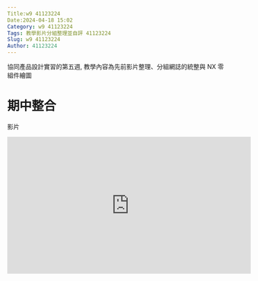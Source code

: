 ```yaml
---
Title:w9 41123224
Date:2024-04-18 15:02
Category: w9 41123224
Tags: 教學影片分組整理並自評 41123224
Slug: w9 41123224
Author: 41123224
---
```


協同產品設計實習的第五週, 教學內容為先前影片整理、分組網誌的統整與 NX 零組件繪圖

<!-- PELICAN_END_SUMMARY -->

# 期中整合
影片
<iframe width="560" height="315" src="https://www.youtube.com/embed/JkpBokYb9XI?si=-4GIkYO2z7XBiEMI" title="YouTube video player" frameborder="0" allow="accelerometer; autoplay; clipboard-write; encrypted-media; gyroscope; picture-in-picture; web-share" referrerpolicy="strict-origin-when-cross-origin" allowfullscreen></iframe>